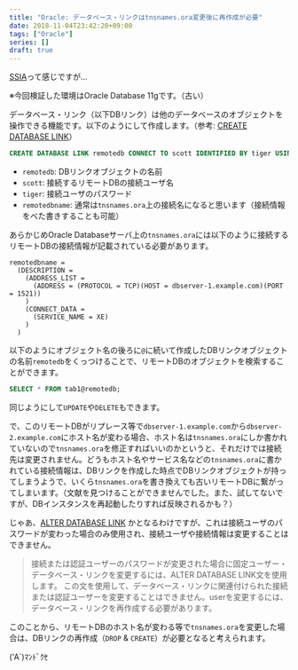 ```yaml
---
title: "Oracle: データベース・リンクはtnsnames.ora変更後に再作成が必要"
date: 2018-11-04T23:42:20+09:00
tags: ["Oracle"]
series: []
draft: true
---
```


[SSIA](https://ejje.weblio.jp/content/SSIA)って感じですが…

<!--more-->

※今回検証した環境はOracle Database 11gです。（古い）

データベース・リンク（以下DBリンク）は他のデータベースのオブジェクトを操作できる機能です。以下のようにして作成します。（参考: [CREATE DATABASE LINK](https://docs.oracle.com/cd/E16338_01/server.112/b56299/statements_5005.htm)）

```sql
CREATE DATABASE LINK remotedb CONNECT TO scott IDENTIFIED BY tiger USING 'remotedbname';
```

* `remotedb`: DBリンクオブジェクトの名前
* `scott`: 接続するリモートDBの接続ユーザ名
* `tiger`: 接続ユーザのパスワード
* `remotedbname`: 通常は`tnsnames.ora`上の接続名になると思います（接続情報をべた書きすることも可能）

あらかじめOracle Databaseサーバ上の`tnsnames.ora`には以下のように接続するリモートDBの接続情報が記載されている必要があります。

```tnsnames.ora
remotedbname =
  (DESCRIPTION =
    (ADDRESS_LIST =
      (ADDRESS = (PROTOCOL = TCP)(HOST = dbserver-1.example.com)(PORT = 1521))
    )
    (CONNECT_DATA =
      (SERVICE_NAME = XE)
    )
  )
```

以下のようにオブジェクト名の後ろに`@`に続いて作成したDBリンクオブジェクトの名前`remotedb`をくっつけることで、リモートDBのオブジェクトを検索することができます。

```sql
SELECT * FROM tab1@remotedb;
```

同じようにして`UPDATE`や`DELETE`もできます。

で、このリモートDBがリプレース等で`dbserver-1.example.com`から`dbserver-2.example.com`にホスト名が変わる場合、ホスト名は`tnsnames.ora`にしか書かれていないので`tnsnames.ora`を修正すればいいのかというと、それだけでは接続先は変更されません。どうもホスト名やサービス名などの`tnsnames.ora`に書かれている接続情報は、DBリンクを作成した時点でDBリンクオブジェクトが持ってしまうようで、いくら`tnsnames.ora`を書き換えても古いリモートDBに繋がってしまいます。（文献を見つけることができませんでした。また、試してないですが、DBインスタンスを再起動したりすれば反映されるかも？）

じゃあ、[ALTER DATABASE LINK](https://docs.oracle.com/cd/E16338_01/server.112/b56299/statements_1005.htm) かとなるわけですが、これは接続ユーザのパスワードが変わった場合のみ使用され、接続ユーザや接続情報は変更することはできません。

> 接続または認証ユーザーのパスワードが変更された場合に固定ユーザー・データベース・リンクを変更するには、ALTER DATABASE LINK文を使用します。
>この文を使用して、データベース・リンクに関連付けられた接続または認証ユーザーを変更することはできません。userを変更するには、データベース・リンクを再作成する必要があります。

このことから、リモートDBのホスト名が変わる等で`tnsnames.ora`を変更した場合は、DBリンクの再作成（`DROP` & `CREATE`）が必要となると考えられます。

('A`)ﾏﾝﾄﾞｸｾ
